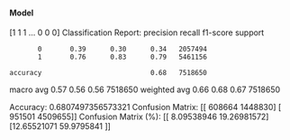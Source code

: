 #### Model
[1 1 1 ... 0 0 0]
Classification Report:
              precision    recall  f1-score   support

           0       0.39      0.30      0.34   2057494
           1       0.76      0.83      0.79   5461156

    accuracy                           0.68   7518650
   macro avg       0.57      0.56      0.56   7518650
weighted avg       0.66      0.68      0.67   7518650

Accuracy: 0.6807497356573321
Confusion Matrix:
[[ 608664 1448830]
 [ 951501 4509655]]
Confusion Matrix (%):
[[ 8.09538946 19.26981572]
 [12.65521071 59.9795841 ]]
